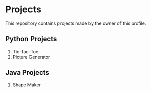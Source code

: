 # **Projects**
This repository contains projects made by the owner of this profile.

## **Python Projects**

1. Tic-Tac-Toe
2. Picture Generator

## **Java Projects**

1. Shape Maker
